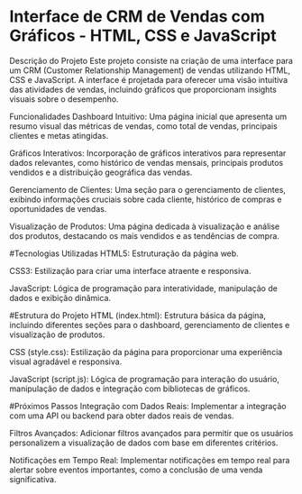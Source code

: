 # Interface de CRM de Vendas com Gráficos - HTML, CSS e JavaScript

Descrição do Projeto
Este projeto consiste na criação de uma interface para um CRM (Customer Relationship Management) de vendas utilizando HTML, CSS e JavaScript. A interface é projetada para oferecer uma visão intuitiva das atividades de vendas, incluindo gráficos que proporcionam insights visuais sobre o desempenho.

Funcionalidades
Dashboard Intuitivo: Uma página inicial que apresenta um resumo visual das métricas de vendas, como total de vendas, principais clientes e metas atingidas.

Gráficos Interativos: Incorporação de gráficos interativos para representar dados relevantes, como histórico de vendas mensais, principais produtos vendidos e a distribuição geográfica das vendas.

Gerenciamento de Clientes: Uma seção para o gerenciamento de clientes, exibindo informações cruciais sobre cada cliente, histórico de compras e oportunidades de vendas.

Visualização de Produtos: Uma página dedicada à visualização e análise dos produtos, destacando os mais vendidos e as tendências de compra.

#Tecnologias Utilizadas
HTML5: Estruturação da página web.

CSS3: Estilização para criar uma interface atraente e responsiva.

JavaScript: Lógica de programação para interatividade, manipulação de dados e exibição dinâmica.



#Estrutura do Projeto
HTML (index.html): Estrutura básica da página, incluindo diferentes seções para o dashboard, gerenciamento de clientes e visualização de produtos.

CSS (style.css): Estilização da página para proporcionar uma experiência visual agradável e responsiva.

JavaScript (script.js): Lógica de programação para interação do usuário, manipulação de dados e integração com bibliotecas de gráficos.

#Próximos Passos
Integração com Dados Reais: Implementar a integração com uma API ou backend para obter dados reais de vendas.

Filtros Avançados: Adicionar filtros avançados para permitir que os usuários personalizem a visualização de dados com base em diferentes critérios.

Notificações em Tempo Real: Implementar notificações em tempo real para alertar sobre eventos importantes, como a conclusão de uma venda significativa.
